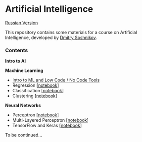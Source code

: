 # Artificial Intelligence

[Russian Version](README_ru.md)

This repository contains some materials for a course on Artificial Intelligence, developed by [Dmitry Soshnikov](https://soshnikov.com).

### Contents

**Intro to AI**

**Machine Learning**
* [Intro to ML and Low Code / No Code Tools](en/2-ml/1-IntroLowCode.md)
* Regression [[notebook](en/2-ml/2-Regression.ipynb)]
* Classification [[notebook](en/2-ml/3-Classification.ipynb)]
* Clustering [[notebook](en/2-ml/4-Clustering.ipynb)]

**Neural Networks**
* Perceptron [[notebook](en/3-neuralnets/1-Perceptron.ipynb)]
* Multi-Layered Perceptron [[notebook](en/3-neuralnets/2-MultiLayerPerceptron.ipynb)]
* TensorFlow and Keras [[notebook](en/3-neuralnets/3-KerasTF.ipynb)]

To be continued...